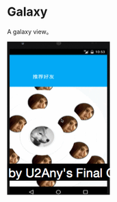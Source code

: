 # Galaxy
A galaxy view。

![GalaxyView](https://github.com/KobeGong/Galaxy/blob/master/img/galaxyView.gif)
